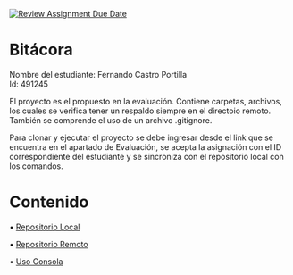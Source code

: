 [![Review Assignment Due Date](https://classroom.github.com/assets/deadline-readme-button-22041afd0340ce965d47ae6ef1cefeee28c7c493a6346c4f15d667ab976d596c.svg)](https://classroom.github.com/a/_svqiCDi)
# Bitácora
Nombre del estudiante:  Fernando Castro Portilla  
Id: 491245

El proyecto es el propuesto en la evaluación. Contiene carpetas, archivos, los cuales se verifica tener un respaldo siempre en el directoio remoto. También se comprende el uso de un archivo .gitignore.

Para clonar y ejecutar el proyecto se debe ingresar desde el link que se encuentra en el apartado de Evaluación, se acepta la asignación con el ID correspondiente del estudiante y se sincroniza con el repositorio local con los comandos.

# Contenido

• [Repositorio Local](docs/repositorio_local.md)

• [Repositorio Remoto](docs/repositorio_remoto.md)

• [Uso Consola](docs/uso_consola.md)

